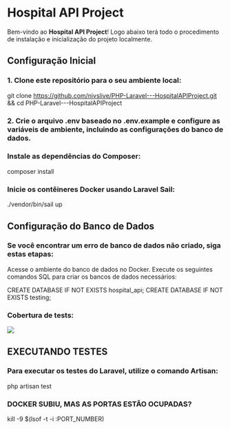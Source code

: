# Hospital API Project

Bem-vindo ao **Hospital API Project**! Logo abaixo terá todo o procedimento de instalação e inicialização do projeto localmente.

## Configuração Inicial

### 1. Clone este repositório para o seu ambiente local:
git clone https://github.com/nivslive/PHP-Laravel---HospitalAPIProject.git &&
cd PHP-Laravel---HospitalAPIProject

### 2. Crie o arquivo .env baseado no .env.example e configure as variáveis de ambiente, incluindo as configurações do banco de dados.

### Instale as dependências do Composer:
composer install


### Inicie os contêineres Docker usando Laravel Sail:
./vendor/bin/sail up

## Configuração do Banco de Dados

### Se você encontrar um erro de banco de dados não criado, siga estas etapas:

Acesse o ambiente do banco de dados no Docker.
Execute os seguintes comandos SQL para criar os bancos de dados necessários:

CREATE DATABASE IF NOT EXISTS hospital_api;
CREATE DATABASE IF NOT EXISTS testing;



### Cobertura de tests:



<img src="https://img001.prntscr.com/file/img001/YL0F2u1MQxmNycXj0EZNGg.png">


## EXECUTANDO TESTES 
### Para executar os testes do Laravel, utilize o comando Artisan:

php artisan test


### DOCKER SUBIU, MAS AS PORTAS ESTÃO OCUPADAS?
kill -9 $(lsof -t -i :PORT_NUMBER)

